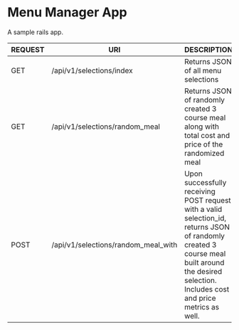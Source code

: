 # Menu Manager App

A sample rails app.


REQUEST | URI | DESCRIPTION
--- | --- | ---
GET | /api/v1/selections/index | Returns JSON of all menu selections
GET | /api/v1/selections/random_meal | Returns JSON of randomly created 3 course meal along with total cost and price of the randomized meal
POST | /api/v1/selections/random_meal_with | Upon successfully receiving POST request with a valid selection_id, returns JSON of randomly created 3 course meal built around the desired selection. Includes cost and price metrics as well.